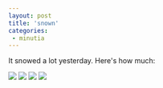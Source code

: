 ```yaml
---
layout: post
title: 'snown'
categories:
 - minutia
---
```


It snowed a lot yesterday. Here's how much:

<img src="images/febsnow1.jpg">



<img src="images/febsnow2.jpg">



<img src="images/febsnow3.jpg">



<img src="images/febsnow7.jpg">
